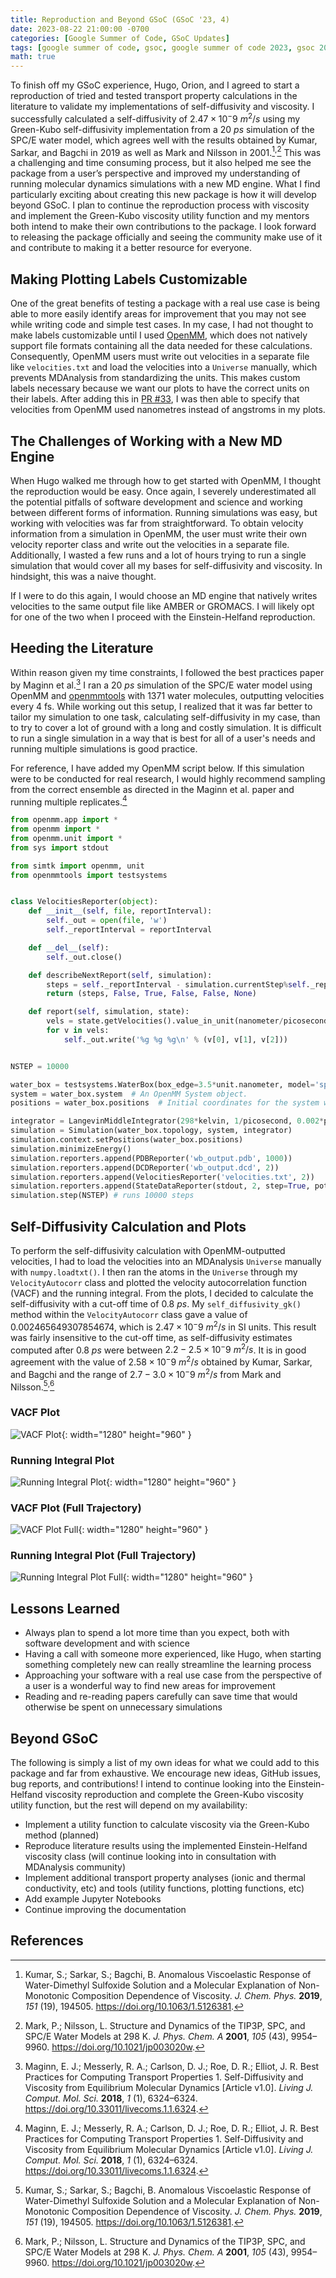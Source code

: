 ```yaml
---
title: Reproduction and Beyond GSoC (GSoC '23, 4)
date: 2023-08-22 21:00:00 -0700
categories: [Google Summer of Code, GSoC Updates]
tags: [google summer of code, gsoc, google summer of code 2023, gsoc 2023, computer science, cs, software engineering, software development, open source, python, numpy, scipy, computational research, molecular dynamics, mdanalysis, computational chemistry, biophysics, bioinformatics, biomolecular research, materials research, chemical engineering, physics, mathematics, math, mdakit, mdakits, velocity autocorrelation function, vacf, self-diffusivity, viscosity, helfand, einstein, einstein-helfand, green-kubo, openmm, openmmtools, amber, gromacs]     # TAG names should always be lowercase
math: true
---
```


To finish off my GSoC experience, Hugo, Orion, and I agreed to start a reproduction of tried and tested transport property calculations in the literature to validate my implementations of self-diffusivity and viscosity. I successfully calculated a self-diffusivity of $2.47 \times 10^-9$ $m^2 / s$ using my Green-Kubo self-diffusivity implementation from a $20$ $ps$ simulation of the SPC/E water model, which agrees well with the results obtained by Kumar, Sarkar, and Bagchi in 2019 as well as Mark and Nilsson in 2001.[^1]<sup>,</sup>[^2] This was a challenging and time consuming process, but it also helped me see the package from a user’s perspective and improved my understanding of running molecular dynamics simulations with a new MD engine. What I find particularly exciting about creating this new package is how it will develop beyond GSoC. I plan to continue the reproduction process with viscosity and implement the Green-Kubo viscosity utility function and my mentors both intend to make their own contributions to the package. I look forward to releasing the package officially and seeing the community make use of it and contribute to making it a better resource for everyone.

## Making Plotting Labels Customizable

One of the great benefits of testing a package with a real use case is being able to more easily identify areas for improvement that you may not see while writing code and simple test cases. In my case, I had not thought to make labels customizable until I used [OpenMM](https://openmm.org/), which does not natively support file formats containing all the data needed for these calculations. Consequently, OpenMM users must write out velocities in a separate file like `velocities.txt` and load the velocities into a `Universe` manually, which prevents MDAnalysis from standardizing the units. This makes custom labels necessary because we want our plots to have the correct units on their labels. After adding this in [PR #33](https://github.com/MDAnalysis/transport-analysis/pull/33), I was then able to specify that velocities from OpenMM used nanometres instead of angstroms in my plots.

## The Challenges of Working with a New MD Engine

When Hugo walked me through how to get started with OpenMM, I thought the reproduction would be easy. Once again, I severely underestimated all the potential pitfalls of software development and science and working between different forms of information. Running simulations was easy, but working with velocities was far from straightforward. To obtain velocity information from a simulation in OpenMM, the user must write their own velocity reporter class and write out the velocities in a separate file. Additionally, I wasted a few runs and a lot of hours trying to run a single simulation that would cover all my bases for self-diffusivity and viscosity. In hindsight, this was a naive thought.

If I were to do this again, I would choose an MD engine that natively writes velocities to the same output file like AMBER or GROMACS. I will likely opt for one of the two when I proceed with the Einstein-Helfand reproduction.

## Heeding the Literature

Within reason given my time constraints, I followed the best practices paper by Maginn et al.[^3] I ran a $20$ $ps$ simulation of the SPC/E water model using OpenMM and [openmmtools](https://openmmtools.readthedocs.io/en/stable/) with 1371 water molecules, outputting velocities every 4 fs. While working out this setup, I realized that it was far better to tailor my simulation to one task, calculating self-diffusivity in my case, than to try to cover a lot of ground with a long and costly simulation. It is difficult to run a single simulation in a way that is best for all of a user's needs and running multiple simulations is good practice.

For reference, I have added my OpenMM script below. If this simulation were to be conducted for real research, I would highly recommend sampling from the correct ensemble as directed in the Maginn et al. paper and running multiple replicates.[^3]

```python
from openmm.app import *
from openmm import *
from openmm.unit import *
from sys import stdout

from simtk import openmm, unit
from openmmtools import testsystems


class VelocitiesReporter(object):
    def __init__(self, file, reportInterval):
        self._out = open(file, 'w')
        self._reportInterval = reportInterval

    def __del__(self):
        self._out.close()

    def describeNextReport(self, simulation):
        steps = self._reportInterval - simulation.currentStep%self._reportInterval
        return (steps, False, True, False, False, None)

    def report(self, simulation, state):
        vels = state.getVelocities().value_in_unit(nanometer/picosecond)
        for v in vels:
            self._out.write('%g %g %g\n' % (v[0], v[1], v[2]))


NSTEP = 10000

water_box = testsystems.WaterBox(box_edge=3.5*unit.nanometer, model='spce')
system = water_box.system  # An OpenMM System object.
positions = water_box.positions  # Initial coordinates for the system with associated units.

integrator = LangevinMiddleIntegrator(298*kelvin, 1/picosecond, 0.002*picoseconds)
simulation = Simulation(water_box.topology, system, integrator)
simulation.context.setPositions(water_box.positions)
simulation.minimizeEnergy()
simulation.reporters.append(PDBReporter('wb_output.pdb', 1000))
simulation.reporters.append(DCDReporter('wb_output.dcd', 2))
simulation.reporters.append(VelocitiesReporter('velocities.txt', 2))
simulation.reporters.append(StateDataReporter(stdout, 2, step=True, potentialEnergy=True, temperature=True, remainingTime=True, totalSteps=NSTEP))
simulation.step(NSTEP) # runs 10000 steps
```

## Self-Diffusivity Calculation and Plots

To perform the self-diffusivity calculation with OpenMM-outputted velocities, I had to load the velocities into an MDAnalysis `Universe` manually with `numpy.loadtxt()`. I then ran the atoms in the `Universe` through my `VelocityAutocorr` class and plotted the velocity autocorrelation function (VACF) and the running integral. From the plots, I decided to calculate the self-diffusivity with a cut-off time of $0.8$ $ps$. My `self_diffusivity_gk()` method within the `VelocityAutocorr` class gave a value of $0.002465649307854674$, which is $2.47 \times 10^-9$ $m^2 / s$ in SI units. This result was fairly insensitive to the cut-off time, as self-diffusivity estimates computed after $0.8$ $ps$ were between $2.2-2.5 \times 10^-9$ $m^2 / s$. It is in good agreement with the value of $2.58 \times 10^-9$ $m^2 / s$ obtained by Kumar, Sarkar, and Bagchi and the range of $2.7-3.0 \times 10^-9$ $m^2 / s$ from Mark and Nilsson.[^1]<sup>,</sup>[^2]

### VACF Plot

![VACF Plot](/assets/img/2023-08-22/vacf_plot.PNG){: width="1280" height="960" }

### Running Integral Plot

![Running Integral Plot](/assets/img/2023-08-22/running_integral_plot.PNG){: width="1280" height="960" }

### VACF Plot (Full Trajectory)

![VACF Plot Full](/assets/img/2023-08-22/vacf_plot_full.PNG){: width="1280" height="960" }

### Running Integral Plot (Full Trajectory)

![Running Integral Plot Full](/assets/img/2023-08-22/running_integral_plot_full.PNG){: width="1280" height="960" }

## Lessons Learned

- Always plan to spend a lot more time than you expect, both with software development and with science
- Having a call with someone more experienced, like Hugo, when starting something completely new can really streamline the learning process
- Approaching your software with a real use case from the perspective of a user is a wonderful way to find new areas for improvement
- Reading and re-reading papers carefully can save time that would otherwise be spent on unnecessary simulations

## Beyond GSoC

The following is simply a list of my own ideas for what we could add to this package and far from exhaustive. We encourage new ideas, GitHub issues, bug reports, and contributions! I intend to continue looking into the Einstein-Helfand viscosity reproduction and complete the Green-Kubo viscosity utility function, but the rest will depend on my availability:
- Implement a utility function to calculate viscosity via the Green-Kubo method (planned)
- Reproduce literature results using the implemented Einstein-Helfand viscosity class (will continue looking into in consultation with MDAnalysis community)
- Implement additional transport property analyses (ionic and thermal conductivity, etc) and tools (utility functions, plotting functions, etc)
- Add example Jupyter Notebooks
- Continue improving the documentation

## References

[^1]: Kumar, S.; Sarkar, S.; Bagchi, B. Anomalous Viscoelastic Response of Water-Dimethyl Sulfoxide Solution and a Molecular Explanation of Non-Monotonic Composition Dependence of Viscosity. *J. Chem. Phys.* **2019**, *151* (19), 194505. <https://doi.org/10.1063/1.5126381>.

[^2]: Mark, P.; Nilsson, L. Structure and Dynamics of the TIP3P, SPC, and SPC/E Water Models at 298 K. *J. Phys. Chem. A* **2001**, *105* (43), 9954–9960. <https://doi.org/10.1021/jp003020w>.

[^3]: Maginn, E. J.; Messerly, R. A.; Carlson, D. J.; Roe, D. R.; Elliot, J. R. Best Practices for Computing Transport Properties 1. Self-Diffusivity and Viscosity from Equilibrium Molecular Dynamics [Article v1.0]. *Living J. Comput. Mol. Sci.* **2018**, *1* (1), 6324–6324. <https://doi.org/10.33011/livecoms.1.1.6324>.
